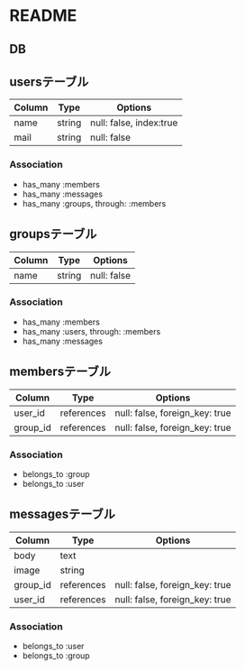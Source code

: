 
# README

## DB


## usersテーブル

|Column|Type|Options|
|------|----|--------|
|name|string|null: false, index:true|
|mail|string|null: false|

### Association
- has_many :members
- has_many :messages
- has_many :groups, through: :members




## groupsテーブル

|Column|Type|Options|
|------|----|--------|
|name|string|null: false|

### Association
- has_many :members
- has_many :users, through: :members
- has_many :messages



## membersテーブル

|Column|Type|Options|
|------|----|-------|
|user_id|references|null: false, foreign_key: true|
|group_id|references|null: false, foreign_key: true|

### Association
- belongs_to :group
- belongs_to :user



## messagesテーブル

|Column|Type|Options|
|------|----|--------|
|body|text||
|image|string||
|group_id|references|null: false, foreign_key: true|
|user_id|references|null: false, foreign_key: true|

### Association
- belongs_to :user
- belongs_to :group

